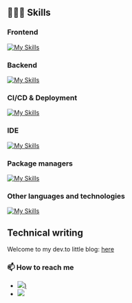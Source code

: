 ## 👨🏻‍💻 Skills

### Frontend
[![My Skills](https://skillicons.dev/icons?i=js,html,css,react,ts,nextjs,svelte,bootstrap,figma,tailwind)](https://skillicons.dev)

### Backend
[![My Skills](https://skillicons.dev/icons?i=nestjs,mongodb,nodejs,postman)](https://skillicons.dev)

### CI/CD & Deployment
[![My Skills](https://skillicons.dev/icons?i=aws,docker,github,vercel)](https://skillicons.dev)

### IDE
[![My Skills](https://skillicons.dev/icons?i=webstorm,vscode)](https://skillicons.dev)

### Package managers
[![My Skills](https://skillicons.dev/icons?i=pnpm,npm,yarn)](https://skillicons.dev)

### Other languages and technologies
[![My Skills](https://skillicons.dev/icons?i=py,solidity,notion)](https://skillicons.dev)

## Technical writing
Welcome to my dev.to little blog: [here](https://www.linkedin.com/in/toritovawebdev/)

### 📫 How to reach me

- [![]([https://img.shields.io/badge/LinkedIn-amnersaucedososa-blue?style=social&logo=linkedin]))](https://www.linkedin.com/in/amner-a-saucedo-sosa-887986170)
- [![](https://img.shields.io/badge/Email-toriatovawebdev@gmail.com-red?style=social&logo=gmail)](mailto:waptoing7@gmail.com)

